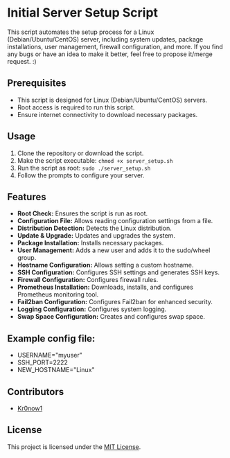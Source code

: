 # Initial Server Setup Script

This script automates the setup process for a Linux (Debian/Ubuntu/CentOS) server, including system updates, package installations, user management, firewall configuration, and more. If you find any bugs or have an idea to make it better, feel free to propose it/merge request. :)

## Prerequisites

- This script is designed for Linux (Debian/Ubuntu/CentOS) servers.
- Root access is required to run this script.
- Ensure internet connectivity to download necessary packages.

## Usage

1. Clone the repository or download the script.
2. Make the script executable: `chmod +x server_setup.sh`
3. Run the script as root: `sudo ./server_setup.sh`
4. Follow the prompts to configure your server.

## Features

- **Root Check:** Ensures the script is run as root.
- **Configuration File:** Allows reading configuration settings from a file.
- **Distribution Detection:** Detects the Linux distribution.
- **Update & Upgrade:** Updates and upgrades the system.
- **Package Installation:** Installs necessary packages.
- **User Management:** Adds a new user and adds it to the sudo/wheel group.
- **Hostname Configuration:** Allows setting a custom hostname.
- **SSH Configuration:** Configures SSH settings and generates SSH keys.
- **Firewall Configuration:** Configures firewall rules.
- **Prometheus Installation:** Downloads, installs, and configures Prometheus monitoring tool.
- **Fail2ban Configuration:** Configures Fail2ban for enhanced security.
- **Logging Configuration:** Configures system logging.
- **Swap Space Configuration:** Creates and configures swap space.

## Example config file:

- USERNAME="myuser"
- SSH_PORT=2222
- NEW_HOSTNAME="Linux"


## Contributors

- [Kr0now1](https://github.com/dukeofam)

## License

This project is licensed under the [MIT License](LICENSE).
